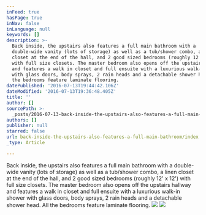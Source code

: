 ```yaml
---
inFeed: true
hasPage: true
inNav: false
inLanguage: null
keywords: []
description: >-
  Back inside, the upstairs also features a full main bathroom with a
  double-wide vanity (lots of storage) as well as a tub/shower combo, a linen
  closet at the end of the hall, and 2 good sized bedrooms (roughly 12' x 12')
  with full size closets. The master bedroom also opens off the upstairs hallway
  and features a walk in closet and full ensuite with a luxurious walk-in shower
  with glass doors, body sprays, 2 rain heads and a detachable shower head. All
  the bedrooms feature laminate flooring. 
datePublished: '2016-07-13T19:44:42.106Z'
dateModified: '2016-07-13T19:36:48.405Z'
title: ''
author: []
sourcePath: >-
  _posts/2016-07-13-back-inside-the-upstairs-also-features-a-full-main-bathroom.md
authors: []
publisher: null
starred: false
url: back-inside-the-upstairs-also-features-a-full-main-bathroom/index.html
_type: Article

---
```

Back inside, the upstairs also features a full main bathroom with a double-wide vanity (lots of storage) as well as a tub/shower combo, a linen closet at the end of the hall, and 2 good sized bedrooms (roughly 12' x 12') with full size closets. The master bedroom also opens off the upstairs hallway and features a walk in closet and full ensuite with a luxurious walk-in shower with glass doors, body sprays, 2 rain heads and a detachable shower head. All the bedrooms feature laminate flooring. ![](https://the-grid-user-content.s3-us-west-2.amazonaws.com/e1badeff-7300-44ba-852d-313d0fad3ccd.jpg)
![](https://the-grid-user-content.s3-us-west-2.amazonaws.com/547b00f4-fb22-4811-88e1-1907faeff43d.jpg)